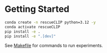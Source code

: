 # Getting Started

```bash
conda create -n rescueCLIP python=3.12 -y
conda activate rescueCLIP
pip install -e .
pip install -e ".[dev]"
```

See [Makefile](./Makefile) for commands to run experiments.
